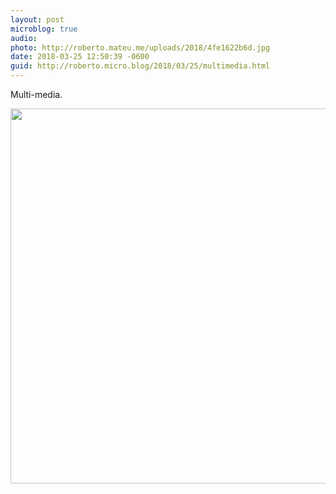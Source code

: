 ```yaml
---
layout: post
microblog: true
audio: 
photo: http://roberto.mateu.me/uploads/2018/4fe1622b6d.jpg
date: 2018-03-25 12:50:39 -0600
guid: http://roberto.micro.blog/2018/03/25/multimedia.html
---
```

Multi-media.

<img src="http://roberto.mateu.me/uploads/2018/4fe1622b6d.jpg" width="600" height="600" />
